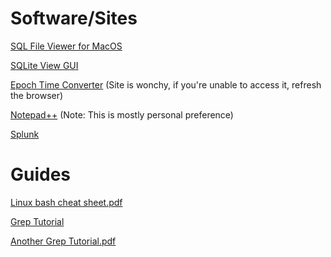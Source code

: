 # Software/Sites

<a href = "https://www.sqlprostudio.com" target = "_self">SQL File Viewer for MacOS</a>

<a href = "https://inloop.github.io/sqlite-viewer/" target = "_self">SQLite View GUI</a>

<a href = "http://www.vk2zay.net/calculators/epochTimeConverter.php" target = "_self">Epoch Time Converter</a> (Site is wonchy, if you're unable to access it, refresh the browser)

<a href = "https://notepad-plus-plus.org/downloads/" target = "_self">Notepad++</a> (Note: This is mostly personal preference)

<a href = "https://www.splunk.com/" target = "_self">Splunk</a>

# Guides

[Linux bash cheat sheet.pdf](https://github.com/NataIeigh/NCL/files/7602401/Linux_bash_cheat_sheet-1.pdf)

<a href = "https://regexone.com/" target = "_self">Grep Tutorial</a> 

[Another Grep Tutorial.pdf](https://github.com/NataIeigh/NCL/files/7602426/33929.pdf)
